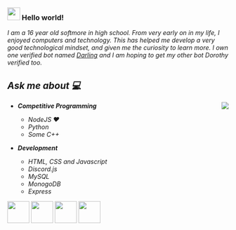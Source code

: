 ### <img src="https://github.com/rajput2107/rajput2107/blob/master/Assets/Hi.gif" width="29px"> Hello world!&nbsp;

<em>I am a 16 year old softmore in high school. From very early on in my life, I enjoyed computers and technology. This has helped me develop a very good technological mindset, and given me the curiosity to learn more. I own one verified bot named [Darling](https://darling-bot.com) and I am hoping to get my other bot Dorothy verified too.
 <br/>
## Ask me about :computer: 
- **Competitive Programming**
	<img align="right" src="https://github-readme-stats.vercel.app/api?username=CarsonLenze&&show_icons=true&theme=radical"/>
	- NodeJS ❤️
	- Python
	- Some C++
	
- **Development**
	- HTML, CSS and Javascript
	- Discord.js
	- MySQL
	- MonogoDB
 	- Express

<code><a href="https://www.python.org/" target="_blank"><img height="50" src="https://www.vectorlogo.zone/logos/python/python-ar21.svg"></a></code>
<code><a href="https://www.linux.org/" target="_blank"><img height="50" src="https://www.vectorlogo.zone/logos/linux/linux-ar21.svg"></a></code>
<code><a href="https://nodejs.org" target="_blank"><img height="50" src="https://www.vectorlogo.zone/logos/nodejs/nodejs-horizontal.svg"></a></code>
<code><a href="https://discord.js.org" target="_blank"><img height="50" src="https://www.vectorlogo.zone/logos/js_discord/js_discord-ar21.svg"></a></code>
<br/><br/>
